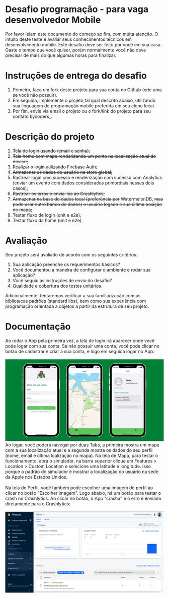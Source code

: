 # Desafio programação - para vaga desenvolvedor Mobile
Por favor leiam este documento do começo ao fim, com muita atenção.
O intuito deste teste é avaliar seus conhecimentos técnicos em desenvolvimento mobile.
Este desafio deve ser feito por você em sua casa. Gaste o tempo que você quiser, porém normalmente você não deve precisar de mais do que algumas horas para finalizar.

# Instruções de entrega do desafio

1. Primeiro, faça um fork deste projeto para sua conta no Github (crie uma se você não possuir).
2. Em seguida, implemente o projeto,tal qual descrito abaixo, utilizando sua linguagem de programação mobile preferida em seu clone local.
3. Por fim, envie via email o projeto ou o fork/link do projeto para seu contato bycoders_.

# Descrição do projeto

1. <s>Tela de login usando (email e senha);</s>
2. <s>Tela home com mapa renderizando um ponto na localização atual do device;</s>
3. <s>Realizar o login utilizando Firebase Auth;</s>
4. <s>Armazenar os dados do usuário na store global;</s>
5. Rastrear login com sucesso e renderização com sucesso com Analytics (enviar um evento com dados considerados primordiais nesses dois casos);
6. <s>Rastrear os erros e envia-los ao Crashlytics;</s>
7. <s>Armazenar na base de dados local (preferência por</s> WatermelonDB, <s>mas pode usar outro banco de dados) o usuário logado e sua última posição no mapa;</s>
8. Testar fluxo de login (unit e e2e);
9. Testar fluxo da home (unit e e2e).

# Avaliação

Seu projeto será avaliado de acordo com os seguintes critérios.

1. Sua aplicação preenche os requerimentos básicos?
2. Você documentou a maneira de configurar o ambiente e rodar sua aplicação?
3. Você seguiu as instruções de envio do desafio?
4. Qualidade e cobertura dos testes unitários.

Adicionalmente, tentaremos verificar a sua familiarização com as bibliotecas padrões (standard libs), bem como sua experiência com programação orientada a objetos a partir da estrutura de seu projeto.

# Documentação

Ao rodar o App pela primeira vez, a tela de login irá aparecer onde você pode logar com sua conta. Se não possuir uma conta, você pode clicar no botão de cadastrar e criar a sua conta, e logo em seguida logar no App. 
<br />
<br />
<img src="assets/screens.png" alt="imagem-telas" />
<br />
Ao logar, você poderá navegar por duas Tabs, a primeira mostra um mapa com a sua localização atual e a segunda mostra os dados do seu perfil (nome, email e última loalização no mapa). Na tela de Mapa, para testar o funcionamento, abra o simulador, na barra superior clique em Features > Location > Custom Location e selecione uma latitude e longitude. Isso porque o padrão do simulador é mostrar a localização do usuário na sede da Apple nos Estados Unidos.
<br />
<br />
Na tela de Perfil, você também pode escolher uma imagem de perfil ao clicar no botão "Escolher imagem". Logo abaixo, há um botão para testar o crash no Crashlytics. Ao clicar no botão, o App "crasha" e o erro é enviado diretamente para o Crashlytics:
<br />
<br />
<img src="assets/crashlytics.png" alt="imagem-painel-crashlytics" />
<br />
